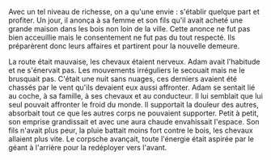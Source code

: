 Avec un tel niveau de richesse, on a qu'une envie : s'établir quelque part et profiter. Un jour, il anonça à sa femme et son fils qu'il avait acheté une grande maison dans les bois non loin de la ville. Cette anonce ne fut pas bien acceuillie mais le consentement ne fut pas du tout respecté. Ils préparèrent donc leurs affaires et partirent pour la nouvelle demeure.

La route était mauvaise, les chevaux étaient nerveux. Adam avait l'habitude et ne s'énervait pas. Les mouvements irréguliers le secouait mais ne le brusquait pas. C'était une nuit sans nuages, ces derniers avaient été chassés par le vent qu'ils devaient eux aussi affronter. Adam se sentait lié au coche, à sa famille, à ses chevaux et au conducteur. Il lui semblait que lui seul pouvait affronter le froid du monde. Il supportait la douleur des autres, absorbait tout ce que les autres corps ne pouvaient supporter. Petit à petit, son emprise grandissait et avec une aura chaude envahissait l'espace. Son fils n'avait plus peur, la pluie battait moins fort contre le bois, les chevaux allaient plus vite. Le corpsche avançait, toute l'énergie était aspirée par le géant à l'arrière pour la redéployer vers l'avant.

